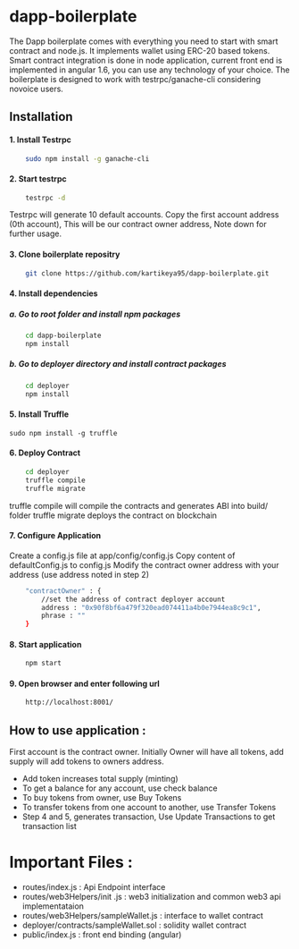 # dapp-boilerplate
The Dapp boilerplate comes with everything you need to start with smart contract and node.js.
It implements wallet using ERC-20 based tokens. Smart contract integration is done in node application, current front end is implemented in angular 1.6, you can use any technology of your choice. The boilerplate is designed to work with testrpc/ganache-cli considering novoice users.

## Installation 

#### 1. Install Testrpc

```sh
	sudo npm install -g ganache-cli
```

#### 2. Start testrpc

```sh
	testrpc -d
```
Testrpc will generate 10 default accounts.
Copy the first account address (0th account), This will be our contract owner address, Note down for further usage.

#### 3. Clone boilerplate repositry
```sh
	git clone https://github.com/kartikeya95/dapp-boilerplate.git
```

#### 4. Install dependencies 
##### a. Go to root folder and install npm packages
```sh
	cd dapp-boilerplate
	npm install
```
##### b. Go to deployer directory and install contract packages
```sh
	cd deployer
	npm install
```
#### 5. Install Truffle
	sudo npm install -g truffle

#### 6. Deploy Contract
```sh
	cd deployer
	truffle compile
	truffle migrate
```
truffle compile will compile the contracts and generates ABI into build/ folder
truffle migrate deploys the contract on blockchain

#### 7. Configure Application
Create a config.js file at app/config/config.js
Copy content of defaultConfig.js to config.js
Modify the contract owner address with your address (use address noted in step 2)

```sh
	"contractOwner" : {
		//set the address of contract deployer account
		address : "0x90f8bf6a479f320ead074411a4b0e7944ea8c9c1",
		phrase : ""
	}
```
#### 8. Start application
```sh
	npm start
```
#### 9. Open browser and enter following url
```sh
	http://localhost:8001/
```

## How to use application :
First account is the contract owner.
Initially Owner will have all tokens, add supply will add tokens to owners address.
 - Add token increases total supply (minting)
 - To get a balance for any account, use check balance
 - To buy tokens from owner, use Buy Tokens
 - To transfer tokens from one account to another, use Transfer Tokens
 - Step 4 and 5, generates transaction, Use Update Transactions to get transaction list

# Important Files :

 - routes/index.js : Api Endpoint interface
 - routes/web3Helpers/init .js : web3 initialization and common web3 api implementataion
 - routes/web3Helpers/sampleWallet.js : interface to wallet contract
 - deployer/contracts/sampleWallet.sol : solidity wallet contract
 - public/index.js : front end binding (angular)